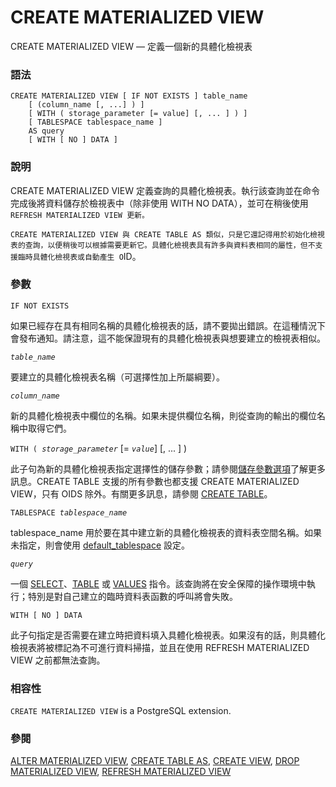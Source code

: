 # CREATE MATERIALIZED VIEW

CREATE MATERIALIZED VIEW — 定義一個新的具體化檢視表

### 語法

```text
CREATE MATERIALIZED VIEW [ IF NOT EXISTS ] table_name
    [ (column_name [, ...] ) ]
    [ WITH ( storage_parameter [= value] [, ... ] ) ]
    [ TABLESPACE tablespace_name ]
    AS query
    [ WITH [ NO ] DATA ]
```

### 說明

CREATE MATERIALIZED VIEW 定義查詢的具體化檢視表。執行該查詢並在命令完成後將資料儲存於檢視表中（除非使用 WITH NO DATA），並可在稍後使用 `REFRESH MATERIALIZED VIEW 更新。`

`CREATE MATERIALIZED VIEW 與 CREATE TABLE AS 類似，只是它還記得用於初始化檢視表的查詢，以便稍後可以根據需要更新它。具體化檢視表具有許多與資料表相同的屬性，但不支援臨時具體化檢視表或自動產生 O`ID。

### 參數

`IF NOT EXISTS`

如果已經存在具有相同名稱的具體化檢視表的話，請不要拋出錯誤。在這種情況下會發布通知。請注意，這不能保證現有的具體化檢視表與想要建立的檢視表相似。

_`table_name`_

要建立的具體化檢視表名稱（可選擇性加上所屬綱要）。

_`column_name`_

新的具體化檢視表中欄位的名稱。如果未提供欄位名稱，則從查詢的輸出的欄位名稱中取得它們。

`WITH ( `_`storage_parameter`_ \[= _`value`_\] \[, ... \] \)

此子句為新的具體化檢視表指定選擇性的儲存參數；請參閱[儲存參數選項](create-table.md#storage-parameters)了解更多訊息。CREATE TABLE 支援的所有參數也都支援 CREATE MATERIALIZED VIEW，只有 OIDS 除外。有關更多訊息，請參閱 [CREATE TABLE](create-table.md)。

`TABLESPACE `_`tablespace_name`_

tablespace\_name 用於要在其中建立新的具體化檢視表的資料表空間名稱。如果未指定，則會使用 [default\_tablespace](../../server-administration/runtime-config/runtime-config-client.md#19-11-1-cha-ju-de-hang) 設定。

_`query`_

一個 [SELECT](select.md)、[TABLE](select.md#table-command) 或 [VALUES](values.md) 指令。該查詢將在安全保障的操作環境中執行；特別是對自己建立的臨時資料表函數的呼叫將會失敗。

`WITH [ NO ] DATA`

此子句指定是否需要在建立時把資料填入具體化檢視表。如果沒有的話，則具體化檢視表將被標記為不可進行資料掃描，並且在使用 REFRESH MATERIALIZED VIEW 之前都無法查詢。

### 相容性

`CREATE MATERIALIZED VIEW` is a PostgreSQL extension.

### 參閱

[ALTER MATERIALIZED VIEW](alter-materialized-view.md), [CREATE TABLE AS](https://www.postgresql.org/docs/10/static/sql-createtableas.html), [CREATE VIEW](create-view.md), [DROP MATERIALIZED VIEW](https://www.postgresql.org/docs/10/static/sql-dropmaterializedview.html), [REFRESH MATERIALIZED VIEW](https://www.postgresql.org/docs/10/static/sql-refreshmaterializedview.html)

